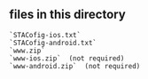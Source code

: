 ## files in this directory

    `STACofig-ios.txt`
    `STACofig-android.txt`
    `www.zip`
    `www-ios.zip`  (not required)
    `www-android.zip`  (not required)